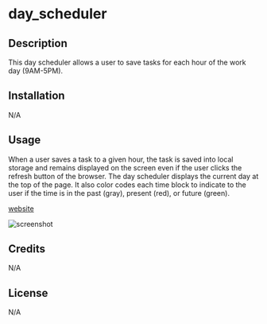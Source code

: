 # day_scheduler

## Description

This day scheduler allows a user to save tasks for each hour of the work day (9AM-5PM). 

## Installation

N/A

## Usage

When a user saves a task to a given hour, the task is saved into local storage and remains displayed on the screen even if the user clicks the refresh button of the browser. The day scheduler displays the current day at the top of the page. It also color codes each time block to indicate to the user if the time is in the past (gray), present (red), or future (green).

[website](https://annaperlack.github.io/day_scheduler/)

![screenshot]()


## Credits

N/A

## License

N/A
